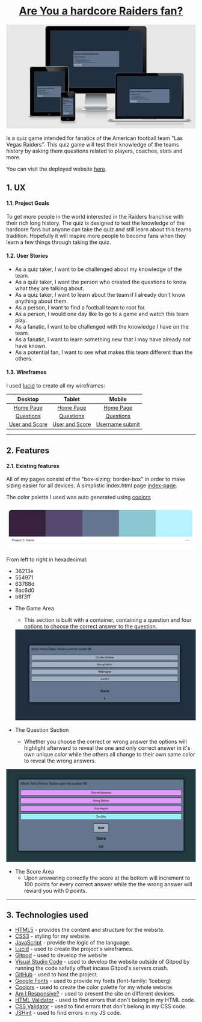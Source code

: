 <a href="https://github.com/CHAMPION316/Raiders_Fan_Quiz_Game"><h1 align="center">Are You a hardcore Raiders fan?</h1></a>

<img src="readme-files/ami-responsive.jpg">

Is a quiz game intended for fanatics of the American football team "Las Vegas Raiders". This quiz game will test their knowledge of the teams history by asking them questions related to players, coaches, stats and more.

You can visit the deployed website [here](https://champion316.github.io/Raiders_Fan_Quiz_Game/).

## 1. UX

#### 1.1. Project Goals

To get more people in the world interested in the Raiders franchise with their rich long history. The quiz is designed to test the knowledge of the hardcore fans but anyone can take the quiz and still learn about this teams tradition. Hopefully it will inspire more people to become fans when they learn a few things through taking the quiz.

#### 1.2. User Stories

- As a quiz taker, I want to be challenged about my knowledge of the team.
- As a quiz taker, I want the person who created the questions to know what they are talking about.
- As a quiz taker, I want to learn about the team if I already don't know anything about them.
- As a person, I want to find a football team to root for.
- As a person, I would one day like to go to a game and watch this team play.
- As a fanatic, I want to be challenged with the knowledge I have on the team.
- As a fanatic, I want to learn something new that I may have already not have known.
- As a potential fan, I want to see what makes this team different than the others.

#### 1.3. Wireframes
I used [lucid](https://lucid.app/users/login#/login) to create all my wireframes:

|    Desktop   |    Tablet    |    Mobile    |
|    :----:    |     :----:   |    :----:    |
|[Home Page](wireframes/index_page.jpg)|[Home Page](wireframes/index_page.jpg)|[Home Page](wireframes/index_page_mobile.jpg)|
|[Questions](wireframes/question_container.jpg)|[Questions](wireframes/question_container.jpg)|[Questions](wireframes/correct_wrong_mobile.jpg)|
|[User and Score](wireframes/user_score.jpg)|[User and Score](wireframes/user_score.jpg)|[Username submit](wireframes/username_submit.jpg)|

----

## 2. Features

#### 2.1. Existing features

All of my pages consist of the "box-sizing: border-box" in order to make sizing easier for all devices. A simplistic index.html page [index-page](readme-files/index-intro-page.jpg). 

The color palette I used was auto generated using [coolors](https://coolors.co/)

<img src="readme-files/color-palette.jpg">

From left to right in hexadecimal:

* 36213e
* 554971
* 63768d
* 8ac6d0
* b8f3ff

- The Game Area
    - This section is built with a container, containing a question and four options to choose the correct answer to the question. 
    <img src="readme-files/questions.jpg">

- The Question Section
    - Whether you choose the correct or wrong answer the options will highlight afterward to reveal the one and only correct answer in it's own unique color while the others all change to their own same color to reveal the wrong answers. 
<img src="readme-files/correct-incorrect.jpg">

- The Score Area
    - Upon answering correctly the score at the bottom will increment to 100 points for every correct answer while the the wrong answer will reward you with 0 points. 

---

## 3. Technologies used

- [HTML5](https://en.wikipedia.org/wiki/HTML5) - provides the content and structure for the website.
- [CSS3](https://en.wikipedia.org/wiki/Cascading_Style_Sheets) - styling for my website.
- [JavaScript](https://en.wikipedia.org/wiki/JavaScript) - provide the logic of the language.
- [Lucid](https://lucid.app/users/login#/login) - used to create the project's wireframes.
- [Gitpod](https://gitpod.io/) - used to develop the website
- [Visual Studio Code](https://code.visualstudio.com/download) - used to develop the website outside of Gitpod by running the code safetly offset incase Gitpod's servers crash. 
- [GitHub](https://github.com/) - used to host the project.
- [Google Fonts](https://fonts.google.com/) - used to provide my fonts (font-family: 'Iceberg)
- [Coolors](https://coolors.co/) - used to create the color palette for my whole website.
- [Am I Responsive?](http://ami.responsivedesign.is/) - used to present the site on different devices.
- [HTML Validator](https://validator.w3.org/) - used to find errors that don't belong in my HTML code.
- [CSS Validator](https://jigsaw.w3.org/css-validator/) - used to find errors that don't belong in my CSS code.
- [JSHint](https://jshint.com/) - used to find errors in my JS code.